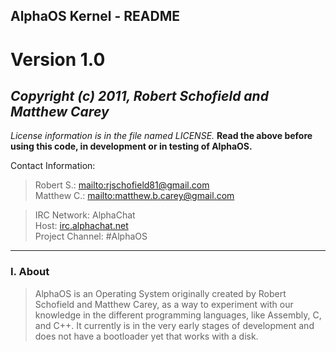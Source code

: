 AlphaOS Kernel - **README**
-----------------------
Version 1.0
===========

___Copyright (c) 2011, Robert Schofield and Matthew Carey___
-----------------------------------------------------------------------------------------------------------------------
*License information is in the file named LICENSE.*
**Read the above before using this code, in development or in testing of AlphaOS.**

Contact Information:

> Robert  S.: <mailto:rjschofield81@gmail.com>
> <br />Matthew C.: <mailto:matthew.b.carey@gmail.com>

> IRC Network: AlphaChat 
> <br />Host: [irc.alphachat.net](irc://irc.alphachat.net:6667)
> <br />Project Channel: #AlphaOS

-----------------------------------------------------------------------------------------------------------------------

### I. About
>  AlphaOS is an Operating System originally created by Robert Schofield and 
>  Matthew Carey, as a way to experiment with our knowledge in the different
>  programming languages, like Assembly, C, and C++.  It currently is in the
>  very early stages of development and does not have a bootloader yet that 
>  works with a disk. 
